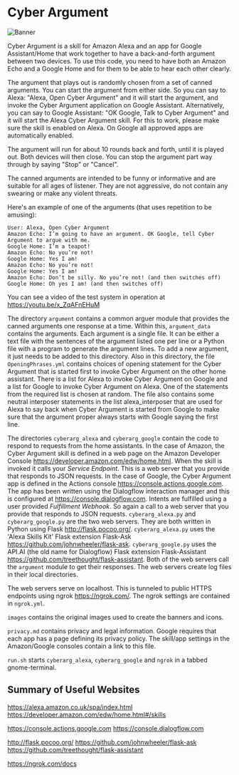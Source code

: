 Cyber Argument
==============

![Banner](Banner_1920x1080.png)

Cyber Argument is a skill for Amazon Alexa and an app for Google Assistant/Home that work together to have a back-and-forth argument between two devices. To use this code, you need to have both an Amazon Echo and a Google Home and for them to be able to hear each other clearly.

The argument that plays out is randomly chosen from a set of canned arguments. You can start the argument from either side. So you can say to Alexa: "Alexa, Open Cyber Argument" and it will start the argument, and invoke the Cyber Argument application on Google Assistant. Alternatively, you can say to Google Assistant: "OK Google, Talk to Cyber Argument" and it will start the Alexa Cyber Argument skill. For this to work, please make sure the skill is enabled on Alexa. On Google all approved apps are automatically enabled.

The argument will run for about 10 rounds back and forth, until it is played out. Both devices will then close. You can stop the argument part way through by saying "Stop" or "Cancel".

The canned arguments are intended to be funny or informative and are suitable for all ages of listener. They are not aggressive, do not contain any swearing or make any violent threats.

Here's an example of one of the arguments (that uses repetition to be amusing):

```
User: Alexa, Open Cyber Argument
Amazon Echo: I’m going to have an argument. OK Google, tell Cyber Argument to argue with me.
Google Home: I’m a teapot!
Amazon Echo: No you’re not!
Google Home: Yes I am!
Amazon Echo: No you’re not!
Google Home: Yes I am!
Amazon Echo: Don’t be silly. No you’re not! (and then switches off)
Google Home: Oh yes I am! (and then switches off)
```

You can see a video of the test system in operation at https://youtu.be/x_ZqAFnEHuM

The directory `argument` contains a common arguer module that provides the canned arguments one response at a time. Within this, `argument_data` contains the arguments. Each argument is a single file. It can be either a text file with the sentences of the argument listed one per line or a Python file with a program to generate the argument lines. To add a new argument, it just needs to be  added to this directory. Also in this directory, the file `OpeningPhrases.yml` contains choices of opening statement for the Cyber Argument that is started first to invoke Cyber Argument on the other home assistant. There is a list for Alexa to invoke Cyber Argument on Google and a list for Google to invoke Cyber Argument on Alexa. One of the statements from the required list is chosen at random. The file also contains some neutral interposer statements in the list alexa_interposer that are used for Alexa to say back when Cyber Argument is started from Google to make sure that the argument proper always starts with Google saying the first line.

The directories `cyberarg_alexa` and `cyberarg_google` contain the code to respond to requests from the home assistants. In the case of Amazon, the Cyber Argument skill is defined in a web page on the Amazon Developer Console https://developer.amazon.com/edw/home.html. When the skill is invoked it calls your *Service Endpoint*. This is a web server that you provide that responds to JSON requests. In the case of Google, the Cyber Argument app is defined in the Actions console https://console.actions.google.com. The app has been written using the Dialogflow interaction manager and this is configured at https://console.dialogflow.com. Intents are fulfilled using a user provided *Fulfillment Webhook*. So again a call to a web server that you provide that responds to JSON requests. `cyberarg_alexa.py` and `cyberarg_google.py` are the two web servers. They are both written in Python using Flask http://flask.pocoo.org/. `cyberarg_alexa.py` uses the 'Alexa Skills Kit' Flask extension Flask-Ask https://github.com/johnwheeler/flask-ask. `cyberarg_google.py` uses the API.AI (the old name for Dialogflow) Flask extension Flask-Assistant https://github.com/treethought/flask-assistant. Both of the web servers call the `argument` module to get their responses. The web servers create log files in their local directories.

The web servers serve on localhost. This is tunneled to public HTTPS endpoints using ngrok https://ngrok.com/. The ngrok settings are contained in `ngrok.yml`.

`images` contains the original images used to create the banners and icons.

`privacy.md` contains privacy and legal information. Google requires that each app has a page defining its privacy policy. The skill/app settings in the Amazon/Google consoles contain a link to this file.

`run.sh` starts `cyberarg_alexa`, `cyberarg_google` and `ngrok` in a tabbed gnome-terminal.

Summary of Useful Websites
--------------------------

https://alexa.amazon.co.uk/spa/index.html
https://developer.amazon.com/edw/home.html#/skills

https://console.actions.google.com
https://console.dialogflow.com

http://flask.pocoo.org/
https://github.com/johnwheeler/flask-ask
https://github.com/treethought/flask-assistant


https://ngrok.com/docs
